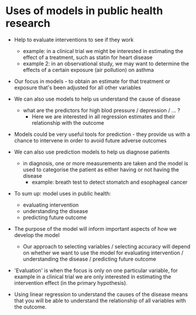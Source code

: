 # Uses of models in public health research
- Help to evaluate interventions to see if they work
    - example: in a clinical trial we might be interested in estimating the effect of a treatment, such as statin for heart disease
    - example 2: in an observational study, we may want to determine the effects of a certain exposure (air pollution) on asthma
- Our focus in models - to obtain an estimate for that treatment or exposure that's been adjusted for all other variables
- We can also use models to help us understand the cause of disease
    - what are the predictors for high blod pressure / depression / ... ?
        - Here we are interested in all regression estimates and their relationship with the outcome
- Models could be very useful tools for prediction - they provide us with a chance to intervene in order to avoid future adverse outcomes
- We can also use prediction models to help us diagnose patients
    - in diagnosis, one or more measurements are taken and the model is used to categorise the patient as either having or not having the disease
        - example: breath test to detect stomatch and esophageal cancer

- To sum up: model uses in public health:
    - evaluating intervention
    - understanding the disease
    - predicting future outcome

- The purpose of the model will inform important aspects of how we develop the model
    - Our approach to selecting variables / selecting accuracy will depend on whether we want to use the model for evaluating intervention / understanding the disease / predicting future outcome

- 'Evaluation' is when the focus is only on one particular variable, for example in a clinical trial we are only interested in estimating the intervention effect (in the primary hypothesis).
- Using linear regression to understand the causes of the disease means that you will be able to understand the relationship of all variables with the outcome.
